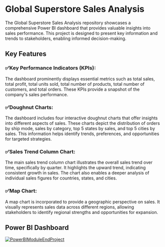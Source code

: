 # Global Superstore Sales Analysis
The Global Superstore Sales Analysis repository showcases a comprehensive Power BI dashboard that provides valuable insights into sales performance. This project is designed to present key information and trends to stakeholders, enabling informed decision-making.
## Key Features
### ✅Key Performance Indicators (KPIs): 
The dashboard prominently displays essential metrics such as total sales, total profit, total units sold, total number of products, total number of customers, and total orders. These KPIs provide a snapshot of the company's sales performance.

### ✅Doughnut Charts: 
The dashboard includes four interactive doughnut charts that offer insights into different aspects of sales. These charts depict the distribution of orders by ship mode, sales by category, top 5 states by sales, and top 5 cities by sales. This information helps identify trends, preferences, and opportunities for targeted strategies.

### ✅Sales Trend Column Chart: 
The main sales trend column chart illustrates the overall sales trend over time, specifically by quarter. It highlights the upward trend, indicating consistent growth in sales. The chart also enables a deeper analysis of individual sales figures for countries, states, and cities.

### ✅Map Chart: 
A map chart is incorporated to provide a geographic perspective on sales. It visually represents sales data across different regions, allowing stakeholders to identify regional strengths and opportunities for expansion.

## Power BI Dashboard
[![PowerBIModuleEndProject](https://github.com/lijesh010/GlobalSuperstoreSalesAnalysis/assets/131745794/ca62c540-f349-4261-9cac-23bacc6d6fe0)](https://github.com/padmaSAINI-bot/Global-Superstore-Analysis/blob/main/PowerBIModuleEndProject.pdf)

